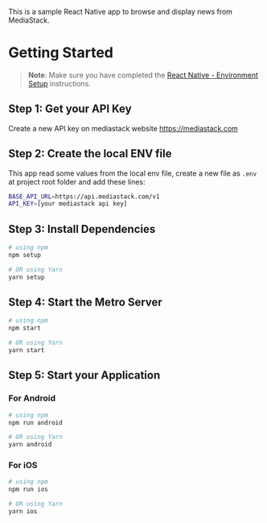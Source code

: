 This is a sample React Native app to browse and display news from MediaStack.

# Getting Started

>**Note**: Make sure you have completed the [React Native - Environment Setup](https://reactnative.dev/docs/environment-setup) instructions.

## Step 1: Get your API Key
Create a new API key on mediastack website https://mediastack.com

## Step 2: Create the local ENV file
This app read some values from the local env file, create a new file as `.env` at project root folder and add these lines:
```bash
BASE_API_URL=https://api.mediastack.com/v1
API_KEY=[your mediastack api key]
```

## Step 3: Install Dependencies

```bash
# using npm
npm setup

# OR using Yarn
yarn setup
```

## Step 4: Start the Metro Server

```bash
# using npm
npm start

# OR using Yarn
yarn start
```

## Step 5: Start your Application

### For Android

```bash
# using npm
npm run android

# OR using Yarn
yarn android
```

### For iOS

```bash
# using npm
npm run ios

# OR using Yarn
yarn ios
```


